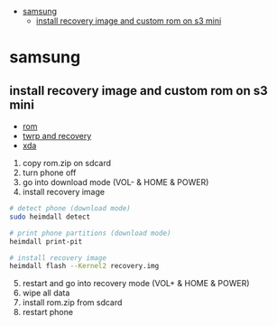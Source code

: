<!-- TOC depthFrom:1 depthTo:6 withLinks:1 updateOnSave:1 orderedList:0 -->

- [samsung](#samsung)
	- [install recovery image and custom rom on s3 mini](#install-recovery-image-and-custom-rom-on-s3-mini)

<!-- /TOC -->

# samsung

## install recovery image and custom rom on s3 mini

* [rom](https://www.androidfilehost.com/?w=files&flid=126317)
* [twrp and recovery](https://www.androidfilehost.com/?w=files&flid=15009)
* [xda](https://forum.xda-developers.com/galaxy-s3-mini/development/rom-cyanogenmod-14-1-gt-i8190-t3520752)

1. copy rom.zip on sdcard
2. turn phone off
3. go into download mode (VOL- & HOME & POWER)
4. install recovery image

```bash
# detect phone (download mode)
sudo heimdall detect

# print phone partitions (download mode)
heimdall print-pit

# install recovery image
heimdall flash --Kernel2 recovery.img
```

5. restart and go into recovery mode (VOL+ & HOME & POWER)
6. wipe all data
7. install rom.zip from sdcard
8. restart phone
